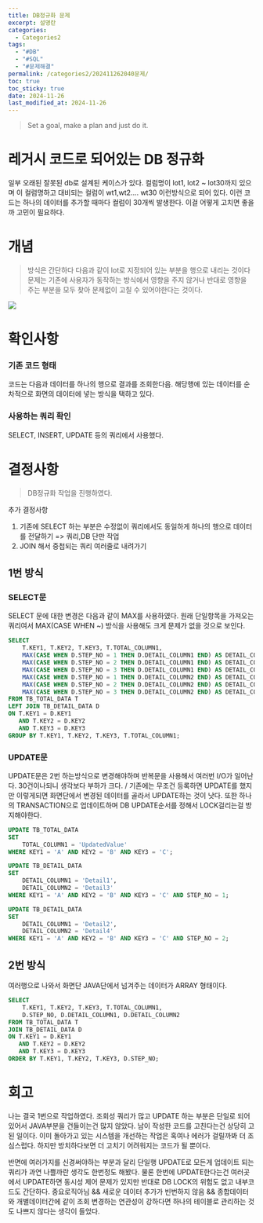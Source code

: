 ```yaml
---
title: DB정규화 문제
excerpt: 설명란
categories:
  - Categories2
tags:
  - "#DB"
  - "#SQL"
  - "#문제해결"
permalink: /categories2/202411262040문제/
toc: true
toc_sticky: true
date: 2024-11-26
last_modified_at: 2024-11-26
---
```

> Set a goal, make a plan and just do it.

# 레거시 코드로 되어있는 DB 정규화
일부 오래된 잘못된 db로 설계된 케이스가 있다.  컬럼명이 lot1, lot2 ~ lot30까지 있으며 이 컬럼명하고 대비되는 컬럼이 wt1,wt2.... wt30 이런방식으로 되어 있다. 이런 코드는 하나의 데이터를 추가할 때마다 컬럼이 30개씩 발생한다. 이걸 어떻게 고치면 좋을까 고민이 필요하다.


# 개념
> 방식은 간단하다 다음과 같이 lot로 지정되어 있는 부분을 행으로 내리는 것이다 문제는 기존에 사용자가 동작하는 방식에서 영향을 주지 않거나 반대로 영향을 주는 부분을 모두 찾아 문제없이 고칠 수 있어야한다는 것이다.

![](_md파일/Pasted%20image%2020241126210532.png)


# 확인사항
### 기존 코드 형태
코드는 다음과 데이터를 하나의 행으로 결과를 조회한다음. 해당행에 있는 데이터를 순차적으로 화면의 데이터에 넣는 방식을 택하고 있다.

### 사용하는 쿼리 확인
SELECT, INSERT, UPDATE 등의 쿼리에서 사용했다.


# 결정사항
> DB정규화 작업을 진행하였다.

추가 결정사항
1. 기존에 SELECT 하는 부분은 수정없이 쿼리에서도 동일하게 하나의 행으로 데이터를 전달하기 => 쿼리,DB 단만 작업
2. JOIN 해서 중첩되는 쿼리 여러줄로 내려가기


## 1번 방식
### SELECT문
SELECT 문에 대한 변경은 다음과 같이 MAX를 사용하였다. 원래 단일항목을 가져오는 쿼리여서 MAX(CASE WHEN ~)  방식을 사용해도 크게 문제가 없을 것으로 보인다.
```SQL
SELECT 
    T.KEY1, T.KEY2, T.KEY3, T.TOTAL_COLUMN1,
    MAX(CASE WHEN D.STEP_NO = 1 THEN D.DETAIL_COLUMN1 END) AS DETAIL_COLUMN1_1,
    MAX(CASE WHEN D.STEP_NO = 2 THEN D.DETAIL_COLUMN1 END) AS DETAIL_COLUMN1_2,
    MAX(CASE WHEN D.STEP_NO = 3 THEN D.DETAIL_COLUMN1 END) AS DETAIL_COLUMN1_3,
    MAX(CASE WHEN D.STEP_NO = 1 THEN D.DETAIL_COLUMN2 END) AS DETAIL_COLUMN2_1,
    MAX(CASE WHEN D.STEP_NO = 2 THEN D.DETAIL_COLUMN2 END) AS DETAIL_COLUMN2_2,
    MAX(CASE WHEN D.STEP_NO = 3 THEN D.DETAIL_COLUMN2 END) AS DETAIL_COLUMN2_3
FROM TB_TOTAL_DATA T
LEFT JOIN TB_DETAIL_DATA D
ON T.KEY1 = D.KEY1
   AND T.KEY2 = D.KEY2
   AND T.KEY3 = D.KEY3
GROUP BY T.KEY1, T.KEY2, T.KEY3, T.TOTAL_COLUMN1;

```

### UPDATE문
UPDATE문은 2번 하는방식으로 변경해야하며 반복문을 사용해서 여러번 I/O가 일어난다. 30건이나되니 생각보다 부하가 크다. / 기존에는 무조건 등록하면 UPDATE를 했지만 이렇게되면 화면단에서 변경된 데이터를 골라서 UPDATE하는 것이 낫다. 또한 하나의 TRANSACTION으로 업데이트하며 DB UPDATE순서를 정해서 LOCK걸리는걸 방지해야한다.
```SQL
UPDATE TB_TOTAL_DATA
SET 
    TOTAL_COLUMN1 = 'UpdatedValue'
WHERE KEY1 = 'A' AND KEY2 = 'B' AND KEY3 = 'C';

UPDATE TB_DETAIL_DATA
SET 
    DETAIL_COLUMN1 = 'Detail1',
    DETAIL_COLUMN2 = 'Detail3'
WHERE KEY1 = 'A' AND KEY2 = 'B' AND KEY3 = 'C' AND STEP_NO = 1;

UPDATE TB_DETAIL_DATA
SET 
    DETAIL_COLUMN1 = 'Detail2',
    DETAIL_COLUMN2 = 'Detail4'
WHERE KEY1 = 'A' AND KEY2 = 'B' AND KEY3 = 'C' AND STEP_NO = 2;
```


## 2번 방식
여러행으로 나와서 화면단 JAVA단에서 넘겨주는 데이터가 ARRAY 형태이다.
```SQL
SELECT 
    T.KEY1, T.KEY2, T.KEY3, T.TOTAL_COLUMN1,
    D.STEP_NO, D.DETAIL_COLUMN1, D.DETAIL_COLUMN2
FROM TB_TOTAL_DATA T
JOIN TB_DETAIL_DATA D
ON T.KEY1 = D.KEY1
   AND T.KEY2 = D.KEY2
   AND T.KEY3 = D.KEY3
ORDER BY T.KEY1, T.KEY2, T.KEY3, D.STEP_NO;
```



# 회고
나는 결국 1번으로 작업하였다. 조회성 쿼리가 많고 UPDATE 하는 부분은 단일로 되어 있어서 JAVA부분을 건들이는건 많지 않았다.
남이 작성한 코드를 고친다는건 상당히 고된 일이다. 이미 돌아가고 있는 시스템을 개선하는 작업은 혹여나 에러가 걸릴까봐 더 조심스럽다. 하지만 방치하다보면 더 고치기 어려워지는 코드가 될 뿐이다.

반면에 여러가지를 신경써야하는 부분과 달리 단일행 UPDATE로 모든게 업데이트 되는 쿼리가 과연 나쁠까란 생각도 한번정도 해봤다. 물론 한번에 UPDATE한다는건 여러곳에서 UPDATE하면 동시성 제어 문제가 있지만 반대로 DB LOCK의 위험도 없고 내부코드도 간단하다. 중요로직아님 && 새로운 데이터 추가가 빈번하지 않음 && 종합데이터와 개별데이터간에 같이 조회 변경하는 연관성이 강하다면 하나의 테이블로 관리하는 것도 나쁘지 않다는 생각이 들었다.











































































































































































































































































































































































































































































































































































































































































































































































































































































































































































































































































































































































































































































































































































































































































































































































































































































































































































































































